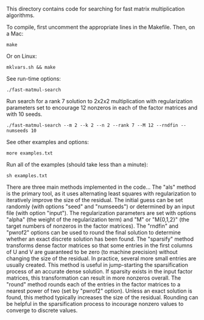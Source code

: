 This directory contains code for searching for fast matrix multiplication algorithms.

To compile, first uncomment the appropriate lines in the Makefile.
Then, on a Mac:

    make

Or on Linux:

    mklvars.sh && make

See run-time options:

    ./fast-matmul-search

Run search for a rank 7 solution to 2x2x2 multiplication with regularization parameters set to encourage 12 nonzeros in each of the factor matrices and with 10 seeds.

    ./fast-matmul-search --m 2 --k 2 --n 2 --rank 7 --M 12 --rndfin --numseeds 10

See other examples and options:

    more examples.txt

Run all of the examples (should take less than a minute):

    sh examples.txt


There are three main methods implemented in the code...
    The "als" method is the primary tool, as it uses alternating least squares with regularization to iteratively improve the size of the residual.  The initial guess can be set randomly (with options "seed" and "numseeds") or determined by an input file (with option "input").  The regularization parameters are set with options "alpha" (the weight of the regularization term) and "M" or "M{0,1,2}" (the target numbers of nonzeros in the factor matrices).  The "rndfin" and "pwrof2" options can be used to round the final solution to determine whether an exact discrete solution has been found.
    The "sparsify" method transforms dense factor matrices so that some entries in the first columns of U and V are guaranteed to be zero (to machine precision) without changing the size of the residual.  In practice, several more small entries are usually created.  This method is useful in jump-starting the sparsification process of an accurate dense solution.  If sparsity exists in the input factor matrices, this transformation can result in more nonzeros overall.
    The "round" method rounds each of the entries in the factor matrices to a nearest power of two (set by "pwrof2" option).  Unless an exact solution is found, this method typically increases the size of the residual.  Rounding can be helpful in the sparsification process to incourage nonzero values to converge to discrete values.
  
